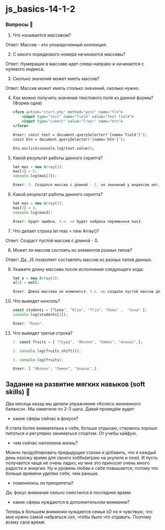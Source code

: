 # js_basics-14-1-2
### Вопросы 💎

1. Что называется массивом?

Ответ: Массив - это упорядоченный коллекция.

2. С какого порядкового номера начинаются массивы?

Ответ: Нумерация в массиве идет слева-направо и начинается с нулевого индекса.

3. Сколько значений может иметь массив?

Ответ: Массив может иметь столько значений, сколько нужно.

4. Как можно получить значение текстового поля из данной формы? (Форма одна)
    
    ```jsx
    <form action="start.php" method="post" name="fld">
    	<input type="text" name="field" value="Text field">
    	<input type="submit" value="Старт" name="btn">
    </form>
    
    Ответ: const text = document.querySelector('[name='field']');
    const btn = document.querySelector('[name='btn']');
    
    btn.onclick(console.log(text.value));
    
    ```
    
5. Какой результат работы данного скрипта?
    
    ```jsx
    let mas = new Array(2);
    mas[3] = 5;
    console.log(mas[3]);
    
    Ответ: 5. Создался массив с длиной - 2, но значений у индексов нет, когда добавили четвертый элемент с индексом 3 и значением 5, добавился еще один пустой элемент массива под индексом [2], а под индексом [3] лежит число 5. А сам массив выглядит так: [undefined, undefined, undefined, 5].
    ```
    
6. Какой результат работы данного скрипта?
    
    ```jsx
    let mas = new Array(2);
    mas[3] = 5;
    console.log(mas3);
    
    Ответ: будет ошибка, т.к. не будет найдена переменная mas3.
    ```
    
7. Что делает строка let mas = new Array()?

Ответ: Создаст пустой массив с длиной - 0.

8. Может ли массив состоять из элементов разных типов?

Ответ: Да, JS позволяет составлять массив из разных типов данных.

9. Укажите длину массива после исполнения следующего кода:
    
    ```jsx
    let a = new Array(2);
    a[1] = null;
    
    Ответ: Длина массива не изменится, т.к. мы создали пустой массив длиной - 2, а потом просто поменяли значение второго элемента массива с undefined на null.
    ```
    
10. Что выведет консоль?
    
    ```jsx
    const students = [“Lena", “Olya", "Ylia", "Roma" ,  "Vova" ];
    console.log(students[3]);
    
    Ответ: "Roma".
    ```
    
11. Что выведет третья строка?
    
    ```jsx
    1. const fruits = [ "Груша", "Яблоко", "Лимон", "Ананас",];
    
    2. console.log(fruits.shift()); 
    
    3. console.log(fruits);
    
    Ответ: [ "Яблоко", "Лимон", "Ананас",].
    ```
    

### 

## Задание на развитие мягких навыков (soft skills) 🔮

Два месяца назад мы делали упражнение «Колесо жизненного баланса». Мы наметили по 2-3 шага. Давай проведём аудит:

- какие сферы сейчас в фокусе?

Я стала более внимательна к себе, больше отдыхаю, стараюсь хорошо питаться и регулярно заниматься спортом. От учебы кайфую.

- чем сейчас наполнена жизнь?

Можно продублировать предыдущие строки и добавить, что я каждый день нахожу время для своего хобби(играю на укулеле и пою). 
И пусть получается чаще не очень ладно, но мне это приносит очень много радости и энергии. Ну и уровень любви к себе повышается, 
потому что больше времени уделяю себе, чем раньше.

- поменялись ли приоритеты?

Да. фокус внимания сильно сместился в последнее время.

- какие сферы нуждаются в дополнительном внимании?

Теперь в большем внимании нуждается семья xD но я чувствую, что мне нужно самой набраться сил, чтобы было что отдавать. Поэтому всему свое время.

